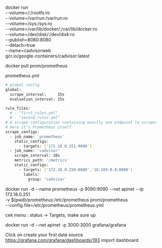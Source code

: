 docker run \
--volume=/:/rootfs:ro \
--volume=/var/run:/var/run:ro \
--volume=/sys:/sys:ro \
--volume=/var/lib/docker/:/var/lib/docker:ro \
--volume=/dev/disk/:/dev/disk:ro \
--publish=8080:8080 \
--detach=true \
--name=cadvisorweb \
gcr.io/google-containers/cadvisor:latest 


docker pull prom/prometheus

prometheus.yml
```sh
# global config
global:
  scrape_interval:     15s
  evaluation_interval: 15s

rule_files:
  # - "first_rules.yml"
  # - "second_rules.yml"
# A scrape configuration containing exactly one endpoint to scrape:
# Here it's Prometheus itself.
scrape_configs:
  - job_name: 'prometheus'
    static_configs:
      - targets: ['172.18.0.251:9090']
  - job_name: 'cadvisor'
    scrape_interval: 10s 
    metrics_path: '/metrics'
    static_configs:
      - targets: ['172.18.0.250:8080','10.104.0.8:8080']
        labels:
          group: 'cadvisor'
```





docker run -d --name prometheus -p 9090:9090 --net apinet --ip 172.18.0.251\
-v $(pwd)/prometheus:/etc/prometheus prom/prometheus \
--config.file=/etc/prometheus/prometheus.yml

cek menu : status → Targets, make sure up


docker run -d --net apinet -p 3000:3000 grafana/grafana

Click on create your first data source
https://grafana.com/grafana/dashboards/193
import dashboard